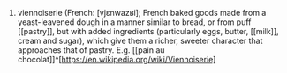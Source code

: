 1. viennoiserie (French: [vjɛnwazʁi]; French baked goods made from a yeast-leavened dough in a manner similar to bread, or from puff [[pastry]], but with added ingredients (particularly eggs, butter, [[milk]], cream and sugar), which give them a richer, sweeter character that approaches that of pastry. E.g. [[pain au chocolat]]^[https://en.wikipedia.org/wiki/Viennoiserie]